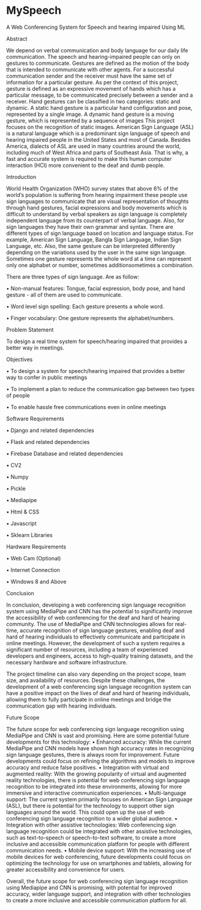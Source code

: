 # MySpeech
A Web Conferencing System for Speech and hearing impaired Using ML

Abstract

We depend on verbal communication and body language for our daily life communication. The speech and hearing-impaired people can only on gestures to communicate. Gestures are defined as the motion of the body that is intended to communicate with other agents. For a successful communication sender and the receiver must have the same set of information for a particular gesture. As per the context of this project, gesture is defined as an expressive movement of hands which has a particular message, to be communicated precisely between a sender and a receiver. Hand gestures can be classified in two categories: static and dynamic. A static hand gesture is a particular hand configuration and pose, represented by a single image. A dynamic hand gesture is a moving gesture, which is represented by a sequence of images This project focuses on the recognition of static images. American Sign Language (ASL) is a natural language which is a predominant sign language of speech and hearing impaired people in the United States and most of Canada. Besides America, dialects of ASL are used in many countries around the world, including much of West Africa and parts of Southeast Asia. That is why, a fast and accurate system is required to make this human computer interaction (HCI) more convenient to the deaf and dumb people.

Introduction

World Health Organization (WHO) survey states that above 6% of the world’s population is suffering from hearing impairment these people use sign languages to communicate that are visual representation of thoughts through hand gestures, facial expressions and body movements which is difficult to understand by verbal speakers as sign language is completely independent language from its counterpart of verbal language. Also, for sign languages they have their own grammar and syntax. There are different types of sign language based on location and language status. For example, American Sign Language, Bangla Sign Language, Indian Sign Language, etc. Also, the same gesture can be interpreted differently depending on the variations used by the user in the same sign language. Sometimes one gesture represents the whole word at a time can represent only one alphabet or number, sometimes additionsometimes a combination.

There are three types of sign language. Are as follow:

• Non-manual features: Tongue, facial expression, body pose, and hand gesture - all of them are used to communicate.

• Word level sign spelling: Each gesture presents a whole word.

• Finger vocabulary: One gesture represents the alphabet/numbers.

Problem Statement

To design a real time system for speech/hearing impaired that provides a better way in meetings.

Objectives

• To design a system for speech/hearing impaired that provides a better way to confer in public meetings

• To implement a plan to reduce the communication gap between two types of people

• To enable hassle free communications even in online meetings

Software Requirements

• Django and related dependencies

• Flask and related dependencies

• Firebase Database and related dependencies

• CV2

• Numpy

• Pickle

• Mediapipe

• Html & CSS

• Javascript

• Sklearn Libraries

Hardware Requirements

• Web Cam (Optional)

• Internet Connection

• Windows 8 and Above

Conclusion

In conclusion, developing a web conferencing sign language recognition system using MediaPipe and CNN has the potential to significantly improve the accessibility of web conferencing for the deaf and hard of hearing community. The use of MediaPipe and CNN technologies allows for real-time, accurate recognition of sign language gestures, enabling deaf and hard of hearing individuals to effectively communicate and participate in online meetings. However, the development of such a system requires a significant number of resources, including a team of experienced developers and engineers, access to high-quality training datasets, and the necessary hardware and software infrastructure.

The project timeline can also vary depending on the project scope, team size, and availability of resources. Despite these challenges, the development of a web conferencing sign language recognition system can have a positive impact on the lives of deaf and hard of hearing individuals, allowing them to fully participate in online meetings and bridge the communication gap with hearing individuals.

Future Scope

The future scope for web conferencing sign language recognition using MediaPipe and CNN is vast and promising. Here are some potential future developments for this technology: • Enhanced accuracy: While the current MediaPipe and CNN models have shown high accuracy rates in recognizing sign language gestures, there is always room for improvement. Future developments could focus on refining the algorithms and models to improve accuracy and reduce false positives. • Integration with virtual and augmented reality: With the growing popularity of virtual and augmented reality technologies, there is potential for web conferencing sign language recognition to be integrated into these environments, allowing for more immersive and interactive communication experiences. • Multi-language support: The current system primarily focuses on American Sign Language (ASL), but there is potential for the technology to support other sign languages around the world. This could open up the use of web conferencing sign language recognition to a wider global audience. • Integration with other assistive technologies: Web conferencing sign language recognition could be integrated with other assistive technologies, such as text-to-speech or speech-to-text software, to create a more inclusive and accessible communication platform for people with different communication needs. • Mobile device support: With the increasing use of mobile devices for web conferencing, future developments could focus on optimizing the technology for use on smartphones and tablets, allowing for greater accessibility and convenience for users.

Overall, the future scope for web conferencing sign language recognition using Mediapipe and CNN is promising, with potential for improved accuracy, wider language support, and integration with other technologies to create a more inclusive and accessible communication platform for all.

